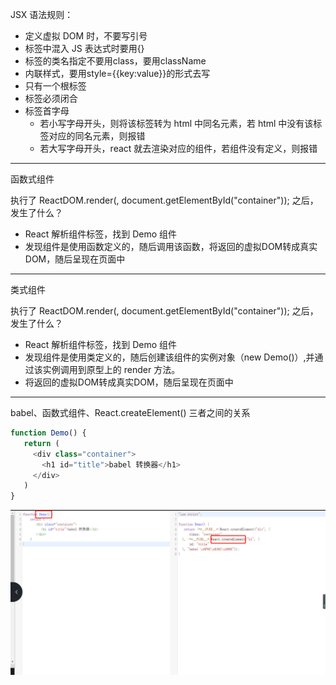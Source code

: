 JSX 语法规则：

* 定义虚拟 DOM 时，不要写引号
* 标签中混入 JS 表达式时要用{}
* 标签的类名指定不要用class，要用className
* 内联样式，要用style={{key:value}}的形式去写
* 只有一个根标签
* 标签必须闭合
* 标签首字母
  * 若小写字母开头，则将该标签转为 html 中同名元素，若 html 中没有该标签对应的同名元素，则报错
  * 若大写字母开头，react 就去渲染对应的组件，若组件没有定义，则报错

<hr/>

函数式组件

执行了 ReactDOM.render(<Demo/>, document.getElementById("container")); 之后，发生了什么？

* React 解析组件标签，找到 Demo 组件
* 发现组件是使用函数定义的，随后调用该函数，将返回的虚拟DOM转成真实DOM，随后呈现在页面中

<hr/>

类式组件

执行了 ReactDOM.render(<Demo/>, document.getElementById("container")); 之后，发生了什么？

* React 解析组件标签，找到 Demo 组件
* 发现组件是使用类定义的，随后创建该组件的实例对象（new Demo()）,并通过该实例调用到原型上的 render 方法。
* 将返回的虚拟DOM转成真实DOM，随后呈现在页面中

<hr/>

babel、函数式组件、React.createElement() 三者之间的关系

```javascript
function Demo() {
   return (
     <div class="container">
       <h1 id="title">babel 转换器</h1>
     </div>
   )
}
```

![](总结/1.png)